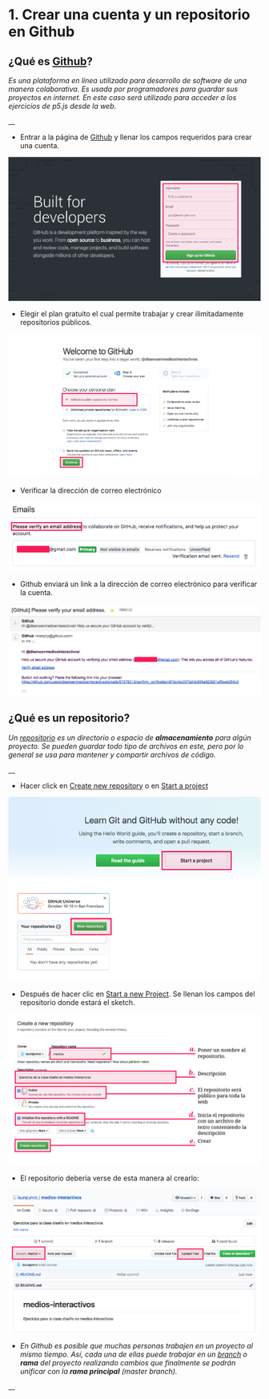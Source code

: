 # 1. Crear una cuenta y un repositorio en Github

## ¿Qué es [Github](https://github.com/)?

_Es una plataforma en línea utilizada para desarrollo de software de una manera colaborativa. Es usada por programadores para guardar sus proyectos en internet. En este caso será utilizado para acceder a los ejercicios de p5.js desde la web._

\_\_

* Entrar a la página de [Github](https://github.com) y llenar los campos requeridos para crear una cuenta.

![](../../.gitbook/assets/archivos-06.png)

* Elegir el plan gratuito el cual permite trabajar y crear ilimitadamente repositorios públicos. 

![](../../.gitbook/assets/archivos-07.png)

* Verificar la dirección de correo electrónico 

![](../../.gitbook/assets/archivos-08.png)

* Github enviará un link a la dirección de correo electrónico para verificar la cuenta.

![](../../.gitbook/assets/archivos-09.png)

## ¿Qué es un repositorio?

_Un_ [_repositorio_](https://help.github.com/articles/about-repositories/) _es un directorio o espacio de **almacenamiento** para algún proyecto. Se pueden guardar todo tipo de archivos en este, pero por lo general se usa para mantener y compartir archivos de código._

\_\_

* Hacer click en [Create new repository](https://github.com/new) o en [Start a project](https://github.com/new)

![](../../.gitbook/assets/archivos-10.png)

* Después de hacer clic en [Start a new Project](https://github.com/new). Se llenan los campos del repositorio donde estará el sketch.

![](../../.gitbook/assets/archivos-12.png)

* El repositorio debería verse de esta manera al crearlo:

![](../../.gitbook/assets/archivos-13.png)

* _En Github es posible que muchas personas trabajen en un proyecto al mismo tiempo. Así, cada una de ellas puede trabajar en un_ [_branch_](https://git-scm.com/book/en/v1/Git-Branching-What-a-Branch-Is) _o **rama** del proyecto realizando cambios que finalmente se podrán unificar con la **rama principal** \(master branch\)._

\_\_

